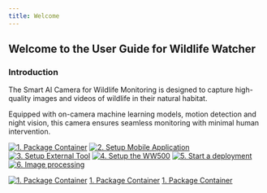 ```yaml
---
title: Welcome
---
```


## Welcome to the User Guide for Wildlife Watcher

### Introduction

The Smart AI Camera for Wildlife Monitoring is designed to capture high-quality images and videos of wildlife in their natural habitat. 

Equipped with on-camera machine learning models, motion detection and night vision, this camera ensures seamless monitoring with minimal human intervention.

[![1. Package Container](https://img.shields.io/badge/1.%20Package%20Container-8A2BE2)](pages/1_package_container.md)
[![2. Setup Mobile Application](https://img.shields.io/badge/2.%20Setup%20Mobile%20Application-8A2BE2)](pages/2_setup_mobile_app.md)
[![3. Setup External Tool](https://img.shields.io/badge/3.%20Setup%20External%20Tool-8A2BE2)](pages/3_setup_extenal_tool.md)
[![4. Setup the WW500](https://img.shields.io/badge/4.%20Setup%20the%20device-8A2BE2)](pages/4_setup_the_device.md)
[![5. Start a deployment](https://img.shields.io/badge/5.%20Start%20a%20deployment-8A2BE2)](pages/5_start_a_deployment.md)
[![6. Image processing](https://img.shields.io/badge/6.%20Image%20processing-8A2BE2)](pages/6_image_processing.md)

[![1. Package Container](https://img.shields.io/badge/1.%20Package%20Container-8A2BE2)](1_package_container.md)
[1. Package Container](pages/1_package_container.md)
[1. Package Container](1_package_container.md)

